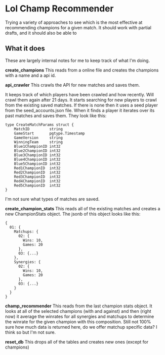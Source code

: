 # Lol Champ Recommender

Trying a variety of approaches to see which is the most effective
at recommending champions for a given match. It should work with partial drafts, and it should also be able to 

## What it does
These are largely internal notes for me to keep track of what I'm doing.

**create_champions**
This reads from a online file and creates the champions with a name and a api id.

**api_crawler**
This crawls the API for new matches and saves them.

It keeps track of which players have been crawled and how recently. Will crawl them again after 21 days.
It starts searching for new players to crawl from the existing saved matches. If there is none then it uses a seed player from the seed_accounts.json file.
When it finds a player it iterates over its past matches and saves them. They look like this:
```
type CreateMatchParams struct {
	MatchID         string
	GameStart       pgtype.Timestamp
	GameVersion     string
	WinningTeam     string
	Blue1ChampionID int32
	Blue2ChampionID int32
	Blue3ChampionID int32
	Blue4ChampionID int32
	Blue5ChampionID int32
	Red1ChampionID  int32
	Red2ChampionID  int32
	Red3ChampionID  int32
	Red4ChampionID  int32
	Red5ChampionID  int32
}
```
I'm not sure what types of matches are saved.


**create_champion_stats**
This reads all of the existing matches and creates a new ChampionStats object.
The jsonb of this object looks like this:
```
{
  01: {
    Matchups: {
      02: {
        Wins: 10,
        Games: 20
      },
      03: {...}
    },
    Synergies: {
      02: {
        Wins: 10,
        Games: 20
      },
      03: {...}
    }
  }
}
```


**champ_recommender**
This reads from the last champion stats object.
It looks at all of the selected champions (with and against) and then (right now) it average the winrates for all synergies and matchups to determine the winrate for the given champion with this composition.
Still not 100% sure how much data is returned here, do we offer matchup specific data? I think so but I'm not sure.

**reset_db**
This drops all of the tables and creates new ones (except for champions)
